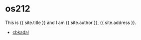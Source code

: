 ---
---

# os212

This is {{ site.title }} and I am {{ site.author }}, {{ site.address }}.

* [cbkadal](/cbkadal/)

